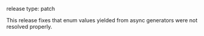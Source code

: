 release type: patch

This release fixes that enum values yielded from async generators were not resolved
properly.
